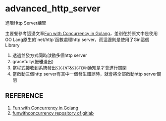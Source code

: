 # advanced_http_server

進階Http Server練習

主要餐參考這邊文章[Fun with Concurrency in Golang]("https://www.alexsears.com/2019/10/fun-with-concurrency-in-golang/")，差別在於原文中是使用GO Lang原生的`net/http`函數處理http server，而這邊則是使用了Gin這個Library

1. 透過並發方式同時啟動多個http server
2. gracefully(優雅退出)
3. 當程式接收到系統發出`SIGINT`&`SIGTERM`通知是才會進行關閉
4. 當啟動三個http server有其中一個發生錯誤時，就會將全部啟動http server關閉


## REFERENCE

1. [Fun with Concurrency in Golang]("https://www.alexsears.com/2019/10/fun-with-concurrency-in-golang/")
2. [funwithconcurrency repository of gitlab]("https://gitlab.com/searsaw/funwithconcurrency")